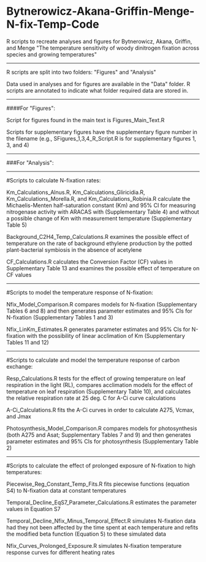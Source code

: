 # Bytnerowicz-Akana-Griffin-Menge-N-fix-Temp-Code
R scripts to recreate analyses and figures for Bytnerowicz, Akana, Griffin, and Menge "The temperature sensitivity of woody dinitrogen fixation across species and growing temperatures"

--------

R scripts are split into two folders: "Figures" and "Analysis"

Data used in analyses and for figures are available in the "Data" folder. R scripts are annotated to indicate what folder required data are stored in.

-------------------------------------------

####For "Figures":

Script for figures found in the main text is Figures_Main_Text.R

Scripts for supplementary figures have the supplementary figure number in the filename (e.g., SFigures_1,3,4_R_Script.R is for supplementary figures 1, 3, and 4)

-------------------------------------------

###For "Analysis":

--------

#Scripts to calculate N-fixation rates:

Km_Calculations_Alnus.R, Km_Calculations_Gliricidia.R, Km_Calculations_Morella.R, and Km_Calculations_Robinia.R calculate the Michaelis-Menten half-saturation constant (Km) and 95% CI for measuring nitrogenase activity with ARACAS with (Supplementary Table 4) and without a possible change of Km with measurement temperature (Supplementary Table 5)

Background_C2H4_Temp_Calculations.R examines the possible effect of temperature on the rate of background ethylene production by the potted plant-bacterial symbiosis in the absence of acetylene

CF_Calculations.R calculates the Conversion Factor (CF) values in Supplementary Table 13 and examines the possible effect of temperature on CF values

--------

#Scripts to model the temperature response of N-fixation:

Nfix_Model_Comparison.R compares models for N-fixation (Supplementary Tables 6 and 8) and then generates parameter estimates and 95% CIs for N-fixation (Supplementary Tables 1 and 3)

Nfix_LinKm_Estimates.R generates parameter estimates and 95% CIs for N-fixation with the possibility of linear acclimation of Km (Supplementary Tables 11 and 12)

--------

#Scripts to calculate and model the temperature response of carbon exchange:

Resp_Calculations.R tests for the effect of growing temperature on leaf respiration in the light (RL), compares acclimation models for the effect of temperature on leaf respiration (Supplementary Table 10), and calculates the relative respiration rate at 25 deg. C for A-Ci curve calculations

A-Ci_Calculations.R fits the A-Ci curves in order to calculate A275, Vcmax, and Jmax

Photosynthesis_Model_Comparison.R compares models for photosynthesis (both A275 and Asat; Supplementary Tables 7 and 9) and then generates parameter estimates and 95% CIs for photosynthesis (Supplementary Table 2)

--------

#Scripts to calculate the effect of prolonged exposure of N-fixation to high temperatures:

Piecewise_Reg_Constant_Temp_Fits.R fits piecewise functions (equation S4) to N-fixation data at constant temperatures

Temporal_Decline_EqS7_Parameter_Calculations.R estimates the parameter values in Equation S7

Temporal_Decline_Nfix_Minus_Temporal_Effect.R simulates N-fixation data had they not been affected by the time spent at each temperature and refits the modified beta function (Equation 5) to these simulated data

Nfix_Curves_Prolonged_Exposure.R simulates N-fixation temperature response curves for different heating rates
